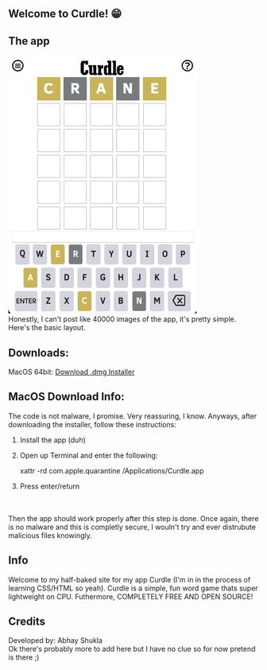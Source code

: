 ## Welcome to Curdle! 😁

## The app
![Layout](CurdleUI.png)
<br/>Honestly, I can't post like 40000 images of the app, it's pretty simple. Here's the basic layout.

## Downloads:
MacOS 64bit: <a href="CurdleMacOS-64.zip">Download .dmg Installer</a> <br/>

## MacOS Download Info:
The code is not malware, I promise. Very reassuring, I know. Anyways, after downloading the installer, follow these instructions: </br>
1. Install the app (duh)</br>
2. Open up Terminal and enter the following:
    
    xattr -rd com.apple.quarantine /Applications/Curdle.app
    
3. Press enter/return
<br/>
</br>
Then the app should work properly after this step is done. Once again, there is no malware and this is completly secure, I wouln't try and ever distrubute malicious files knowingly.

## Info
Welcome to my half-baked site for my app Curdle (I'm in in the process of learning CSS/HTML so yeah). Curdle is a simple, fun word game thats super lightweight on CPU. Futhermore, COMPLETELY FREE AND OPEN SOURCE!

## Credits
Developed by: Abhay Shukla <br/>
Ok there's probably more to add here but I have no clue so for now pretend is there ;)
